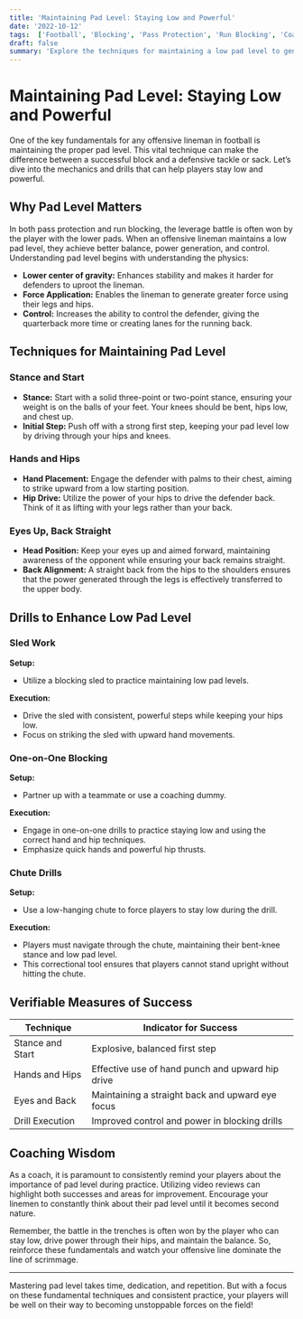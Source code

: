 ```yaml
--- 
title: 'Maintaining Pad Level: Staying Low and Powerful' 
date: '2022-10-12'
tags:  ['Football', 'Blocking', 'Pass Protection', 'Run Blocking', 'Coaching', 'Techniques', 'Power', 'Control', 'Pad Level'] 
draft: false 
summary: 'Explore the techniques for maintaining a low pad level to generate power and control in both pass protection and run blocking in football.' 
---
```


# Maintaining Pad Level: Staying Low and Powerful

One of the key fundamentals for any offensive lineman in football is maintaining the proper pad level. This vital technique can make the difference between a successful block and a defensive tackle or sack. Let’s dive into the mechanics and drills that can help players stay low and powerful.

## Why Pad Level Matters

In both pass protection and run blocking, the leverage battle is often won by the player with the lower pads. When an offensive lineman maintains a low pad level, they achieve better balance, power generation, and control. Understanding pad level begins with understanding the physics:

- **Lower center of gravity:** Enhances stability and makes it harder for defenders to uproot the lineman.
- **Force Application:** Enables the lineman to generate greater force using their legs and hips.
- **Control:** Increases the ability to control the defender, giving the quarterback more time or creating lanes for the running back.

## Techniques for Maintaining Pad Level

### Stance and Start

- **Stance:** Start with a solid three-point or two-point stance, ensuring your weight is on the balls of your feet. Your knees should be bent, hips low, and chest up.
- **Initial Step:** Push off with a strong first step, keeping your pad level low by driving through your hips and knees.

### Hands and Hips

- **Hand Placement:** Engage the defender with palms to their chest, aiming to strike upward from a low starting position.
- **Hip Drive:** Utilize the power of your hips to drive the defender back. Think of it as lifting with your legs rather than your back.

### Eyes Up, Back Straight

- **Head Position:** Keep your eyes up and aimed forward, maintaining awareness of the opponent while ensuring your back remains straight.
- **Back Alignment:** A straight back from the hips to the shoulders ensures that the power generated through the legs is effectively transferred to the upper body.

## Drills to Enhance Low Pad Level 

### Sled Work

**Setup:** 
- Utilize a blocking sled to practice maintaining low pad levels.
  
**Execution:** 
- Drive the sled with consistent, powerful steps while keeping your hips low.
- Focus on striking the sled with upward hand movements.

### One-on-One Blocking

**Setup:** 
- Partner up with a teammate or use a coaching dummy.

**Execution:** 
- Engage in one-on-one drills to practice staying low and using the correct hand and hip techniques.
- Emphasize quick hands and powerful hip thrusts.

### Chute Drills

**Setup:** 
- Use a low-hanging chute to force players to stay low during the drill.
  
**Execution:** 
- Players must navigate through the chute, maintaining their bent-knee stance and low pad level.
- This correctional tool ensures that players cannot stand upright without hitting the chute.

## Verifiable Measures of Success  

| Technique       | Indicator for Success                                 | 
|-----------------|-------------------------------------------------------| 
| Stance and Start| Explosive, balanced first step                        | 
| Hands and Hips  | Effective use of hand punch and upward hip drive      | 
| Eyes and Back   | Maintaining a straight back and upward eye focus      | 
| Drill Execution | Improved control and power in blocking drills         | 

## Coaching Wisdom

As a coach, it is paramount to consistently remind your players about the importance of pad level during practice. Utilizing video reviews can highlight both successes and areas for improvement. Encourage your linemen to constantly think about their pad level until it becomes second nature. 

Remember, the battle in the trenches is often won by the player who can stay low, drive power through their hips, and maintain the balance. So, reinforce these fundamentals and watch your offensive line dominate the line of scrimmage.

---

Mastering pad level takes time, dedication, and repetition. But with a focus on these fundamental techniques and consistent practice, your players will be well on their way to becoming unstoppable forces on the field!